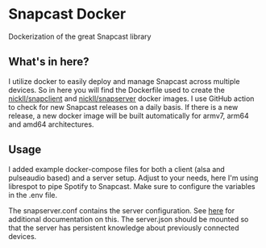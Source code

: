 # Snapcast Docker

Dockerization of the great Snapcast library

## What's in here?

I utilize docker to easily deploy and manage Snapcast across multiple devices.
So in here you will find the Dockerfile used to create the [nickll/snapclient](https://hub.docker.com/r/nickll/snapclient) and [nickll/snapserver](https://hub.docker.com/r/nickll/snapserver) docker images.
I use GitHub action to check for new Snapcast releases on a daily basis.
If there is a new release, a new docker image will be built automatically for armv7, arm64 and amd64 architectures.

## Usage

I added example docker-compose files for both a client (alsa and pulseaudio based) and a server setup.
Adjust to your needs, here I'm using librespot to pipe Spotify to Snapcast.
Make sure to configure the variables in the .env file.

The snapserver.conf contains the server configuration.
See [here](https://github.com/badaix/snapcast/blob/master/server/etc/snapserver.conf) for additional documentation on this.
The server.json should be mounted so that the server has persistent knowledge about previously connected devices.
